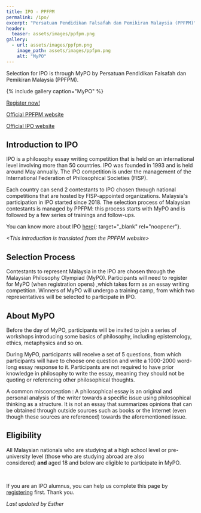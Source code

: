 ```yaml
---
title: IPO - PPFPM
permalink: /ipo/
excerpt: "Persatuan Pendidikan Falsafah dan Pemikiran Malaysia (PPFPM)"
header:
  teaser: assets/images/ppfpm.png
gallery:
  - url: assets/images/ppfpm.png
    image_path: assets/images/ppfpm.png
    alt: "MyPO"
---
```

Selection for IPO is through MyPO by Persatuan Pendidikan Falsafah dan Pemikiran Malaysia (PPFPM).

{% include gallery caption="MyPO" %}

[Register now!](/MyPO-2022-registration/)

[Official PPFPM website](https://ppfpm.org/mypo2022/)

[Official IPO website](http://www.philosophy-olympiad.org/)

## Introduction to IPO

IPO is a philosophy essay writing competition that is held on an international level involving more than 50 countries. IPO was founded in 1993 and is held around May annually. The IPO competition is under the management of the International Federation of Philosophical Societies (FISP).

Each country can send 2 contestants to IPO chosen through national competitions that are hosted by FISP-appointed organizations. Malaysia's participation in IPO started since 2018. The selection process of Malaysian contestants is managed by PPFPM: this process starts with MyPO and is followed by a few series of trainings and follow-ups.&nbsp;

You can know more about IPO [here](http://www.philosophy-olympiad.org/){: target="_blank" rel="noopener"}.

*&lt;This introduction is translated from the PPFPM website&gt;&nbsp;*

## Selection Process

Contestants to represent Malaysia in the IPO are chosen through the Malaysian Philosophy Olympiad (MyPO). Participants will need to register for MyPO (when registration opens) ,which takes form as an essay writing competition. Winners of MyPO will undergo a training camp, from which two representatives will be selected to participate in IPO.

## About MyPO

Before the day of MyPO, participants will be invited to join a series of workshops introducing some basics of philosophy, including epistemology, ethics, metaphysics and so on.

During MyPO, participants will receive a set of 5 questions, from which participants will have to choose one question and write a 1000-2000 word-long essay response to it. Participants are not required to have prior knowledge in philosophy to write the essay, meaning they should not be quoting or referencing other philosophical thoughts.&nbsp;

A common misconception : A&nbsp;philosophical essay is an original and personal analysis of the writer towards a specific issue using philosophical thinking as a structure. It is not an essay that summarizes opinions that can be obtained through outside sources such as books or the Internet (even though these sources are referenced) towards the aforementioned issue.

## Eligibility&nbsp;

All Malaysian nationals who are studying at a high school level or pre-university level (those who are studying abroad are also considered)&nbsp;**and**&nbsp;aged 18 and below are eligible to participate in MyPO.&nbsp;

&nbsp;

If you are an IPO alumnus, you can help us complete this page by [registering](/alumni) first. Thank you.

*Last updated by Esther*
